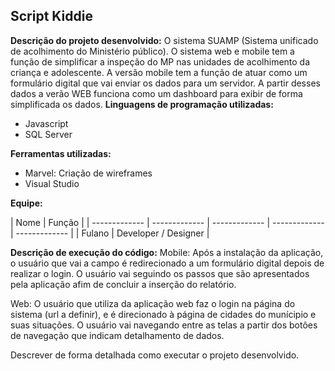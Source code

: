 ## Script Kiddie
**Descrição do projeto desenvolvido:** 
  O sistema SUAMP (Sistema unificado de acolhimento do Ministério público). O sistema web e mobile tem a função de simplificar a inspeção do MP nas unidades de acolhimento da criança e adolescente. A versão mobile tem a função de atuar como um formulário digital que vai enviar os dados para um servidor. A partir desses dados a verão WEB funciona como um dashboard para exibir de forma simplificada os dados.
**Linguagens de programação utilizadas:**
- Javascript
- SQL Server

**Ferramentas utilizadas:**
- Marvel: Criação de wireframes
- Visual Studio

**Equipe:**

| Nome | Função | 
| ------------- | ------------- | ------------- | ------------- | ------------- | 
|  Fulano  | Developer / Designer  |

**Descrição de execução do código:** 
Mobile: Após a instalação da aplicação, o usuário que vai a campo é redirecionado a um formulário digital depois de realizar o login. O usuário vai seguindo os passos que são apresentados pela aplicação afim de concluir a inserção do relatório.

Web: O usuário que utiliza da aplicação web faz o login na página do sistema (url a definir), e é direcionado à página de cidades do munícipio e suas situações. O usuário vai navegando entre as telas a partir dos botões de navegação que indicam detalhamento de dados.

Descrever de forma detalhada como executar o projeto desenvolvido.
